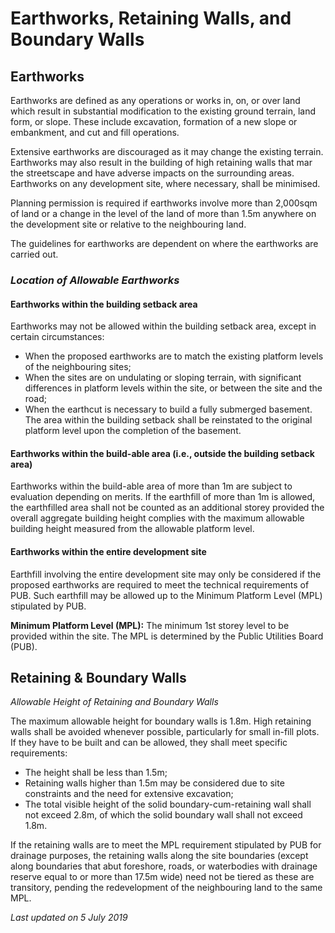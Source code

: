 # Earthworks, Retaining Walls, and Boundary Walls

## Earthworks
Earthworks are defined as any operations or works in, on, or over land which result in substantial modification to the existing ground terrain, land form, or slope. These include excavation, formation of a new slope or embankment, and cut and fill operations.

Extensive earthworks are discouraged as it may change the existing terrain. Earthworks may also result in the building of high retaining walls that mar the streetscape and have adverse impacts on the surrounding areas. Earthworks on any development site, where necessary, shall be minimised.

Planning permission is required if earthworks involve more than 2,000sqm of land or a change in the level of the land of more than 1.5m anywhere on the development site or relative to the neighbouring land.

The guidelines for earthworks are dependent on where the earthworks are carried out.

### *Location of Allowable Earthworks*

#### Earthworks within the building setback area
Earthworks may not be allowed within the building setback area, except in certain circumstances:
- When the proposed earthworks are to match the existing platform levels of the neighbouring sites;
- When the sites are on undulating or sloping terrain, with significant differences in platform levels within the site, or between the site and the road;
- When the earthcut is necessary to build a fully submerged basement. The area within the building setback shall be reinstated to the original platform level upon the completion of the basement.

#### Earthworks within the build-able area (i.e., outside the building setback area)
Earthworks within the build-able area of more than 1m are subject to evaluation depending on merits. If the earthfill of more than 1m is allowed, the earthfilled area shall not be counted as an additional storey provided the overall aggregate building height complies with the maximum allowable building height measured from the allowable platform level.

#### Earthworks within the entire development site
Earthfill involving the entire development site may only be considered if the proposed earthworks are required to meet the technical requirements of PUB. Such earthfill may be allowed up to the Minimum Platform Level (MPL) stipulated by PUB.

**Minimum Platform Level (MPL):** The minimum 1st storey level to be provided within the site. The MPL is determined by the Public Utilities Board (PUB).

## Retaining & Boundary Walls

*Allowable Height of Retaining and Boundary Walls*

The maximum allowable height for boundary walls is 1.8m. High retaining walls shall be avoided whenever possible, particularly for small in-fill plots. If they have to be built and can be allowed, they shall meet specific requirements:
- The height shall be less than 1.5m;
- Retaining walls higher than 1.5m may be considered due to site constraints and the need for extensive excavation;
- The total visible height of the solid boundary-cum-retaining wall shall not exceed 2.8m, of which the solid boundary wall shall not exceed 1.8m.

If the retaining walls are to meet the MPL requirement stipulated by PUB for drainage purposes, the retaining walls along the site boundaries (except along boundaries that abut foreshore, roads, or waterbodies with drainage reserve equal to or more than 17.5m wide) need not be tiered as these are transitory, pending the redevelopment of the neighbouring land to the same MPL.

*Last updated on 5 July 2019*

